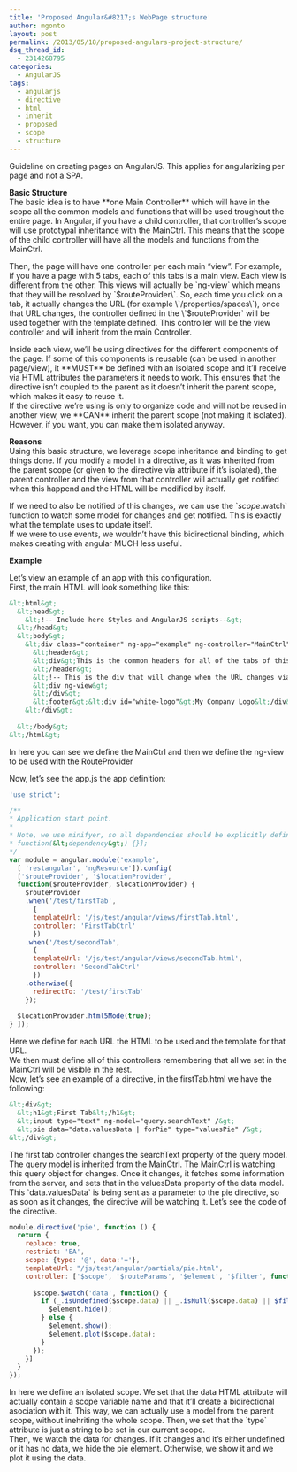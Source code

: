 ```yaml
---
title: 'Proposed Angular&#8217;s WebPage structure'
author: mgonto
layout: post
permalink: /2013/05/18/proposed-angulars-project-structure/
dsq_thread_id:
  - 2314268795
categories:
  - AngularJS
tags:
  - angularjs
  - directive
  - html
  - inherit
  - proposed
  - scope
  - structure
---
```

Guideline on creating pages on AngularJS. This applies for angularizing per page and not a SPA.

**Basic Structure**  
The basic idea is to have \*\*one Main Controller\*\* which will have in the scope all the common models and functions that will be used troughout the entire page. In Angular, if you have a child controller, that controlller&#8217;s scope will use prototypal inheritance with the MainCtrl. This means that the scope of the child controller will have all the models and functions from the MainCtrl.

Then, the page will have one controller per each main &#8220;view&#8221;. For example, if you have a page with 5 tabs, each of this tabs is a main view. Each view is different from the other. This views will actually be \`ng-view\` which means that they will be resolved by \`$routeProvider\`. So, each time you click on a tab, it actually changes the URL (for example \`/properties/spaces\`), once that URL changes, the controller defined in the \`$routeProvider\` will be used together with the template defined. This controller will be the view controller and will inherit from the main Controller.

Inside each view, we&#8217;ll be using directives for the different components of the page. If some of this components is reusable (can be used in another page/view), it \*\*MUST\*\* be defined with an isolated scope and it&#8217;ll receive via HTML attributes the parameters it needs to work. This ensures that the directive isn&#8217;t coupled to the parent as it doesn&#8217;t inherit the parent scope, which makes it easy to reuse it.  
If the directive we&#8217;re using is only to organize code and will not be reused in another view, we \*\*CAN\*\* inherit the parent scope (not making it isolated). However, if you want, you can make them isolated anyway.

**Reasons**  
Using this basic structure, we leverage scope inheritance and binding to get things done. If you modify a model in a directive, as it was inherited from the parent scope (or given to the directive via attribute if it&#8217;s isolated), the parent controller and the view from that controller will actually get notified when this happend and the HTML will be modified by itself.

If we need to also be notified of this changes, we can use the \`$scope.$watch\` function to watch some model for changes and get notified. This is exactly what the template uses to update itself.  
If we were to use events, we wouldn&#8217;t have this bidirectional binding, which makes creating with angular MUCH less useful.

**Example**

Let&#8217;s view an example of an app with this configuration.  
First, the main HTML will look something like this:

````html
&lt;html&gt;
  &lt;head&gt;
    &lt;!-- Include here Styles and AngularJS scripts--&gt;
  &lt;/head&gt;
  &lt;body&gt;
    &lt;div class="container" ng-app="example" ng-controller="MainCtrl" ng-cloak&gt;
      &lt;header&gt;
      &lt;div&gt;This is the common headers for all of the tabs of this little app&lt;/div&gt;
      &lt;/header&gt;
      &lt;!-- This is the div that will change when the URL changes via the $routeProvider--&gt;
      &lt;div ng-view&gt;
      &lt;/div&gt;
      &lt;footer&gt;&lt;div id="white-logo"&gt;My Company Logo&lt;/div&gt;&lt;span id="copyright"&gt;&copy; 2013 My Company&lt;/span&gt;&lt;/footer&gt;
    &lt;/div&gt;
    
  &lt;/body&gt;
&lt;/html&gt;
````

In here you can see we define the MainCtrl and then we define the ng-view to be used with the RouteProvider

Now, let&#8217;s see the app.js the app definition:

````js
'use strict';

/**
* Application start point.
* 
* Note, we use minifyer, so all dependencies should be explicitly defined with ['&lt;dependency&gt;',
* function(&lt;dependency&gt;) {}];
*/
var module = angular.module('example',
  [ 'restangular', 'ngResource']).config(
  ['$routeProvider', '$locationProvider', 
  function($routeProvider, $locationProvider) {
    $routeProvider
    .when('/test/firstTab',
      {
      templateUrl: '/js/test/angular/views/firstTab.html',
      controller: 'FirstTabCtrl'
      })
    .when('/test/secondTab',
      {
      templateUrl: '/js/test/angular/views/secondTab.html',
      controller: 'SecondTabCtrl'
      })
    .otherwise({
      redirectTo: '/test/firstTab'
    });
    
  $locationProvider.html5Mode(true);
} ]);
````

Here we define for each URL the HTML to be used and the template for that URL.  
We then must define all of this controllers remembering that all we set in the MainCtrl will be visible in the rest.  
Now, let&#8217;s see an example of a directive, in the firstTab.html we have the following:

````html
&lt;div&gt;
  &lt;h1&gt;First Tab&lt;/h1&gt;
  &lt;input type="text" ng-model="query.searchText" /&gt;
  &lt;pie data="data.valuesData | forPie" type="valuesPie" /&gt;
&lt;/div&gt;
````

The first tab controller changes the searchText property of the query model. The query model is inherited from the MainCtrl. The MainCtrl is watching this query object for changes. Once it changes, it fetches some information from the server, and sets that in the valuesData property of the data model. This \`data.valuesData\` is being sent as a parameter to the pie directive, so as soon as it changes, the directive will be watching it. Let&#8217;s see the code of the directive.

````js
module.directive('pie', function () {
  return {
    replace: true,
    restrict: 'EA',
    scope: {type: '@', data:'='},
    templateUrl: "/js/test/angular/partials/pie.html",
    controller: ['$scope', '$routeParams', '$element', '$filter', function($scope, $routeParams, $element, $filter) {
    
      $scope.$watch('data', function() {
        if (_.isUndefined($scope.data) || _.isNull($scope.data) || $filter('isZeroData')($scope.data)) {
          $element.hide();
        } else {
          $element.show();
          $element.plot($scope.data);
        }
      });
    }]
  }
});
````

In here we define an isolated scope. We set that the data HTML attribute will actually contain a scope variable name and that it&#8217;ll create a bidirectional asociation with it. This way, we can actually use a model from the parent scope, without inehriting the whole scope. Then, we set that the \`type\` attribute is just a string to be set in our current scope.  
Then, we watch the data for changes. If it changes and it&#8217;s either undefined or it has no data, we hide the pie element. Otherwise, we show it and we plot it using the data.
